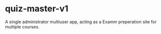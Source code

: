 # quiz-master-v1
A single administrator multiuser app, acting as a Examm preperation site for multiple courses.
